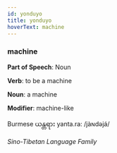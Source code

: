 ```yaml
---
id: yonduyo
title: yonduyo
hoverText: machine
---
```


### machine

**Part of Speech**: Noun

**Verb**: to be a machine

**Noun**: a machine

**Modifier**: machine-like

Burmese ယန္တရား yanta.ra: /jàɴdəjá/

*Sino-Tibetan Language Family*